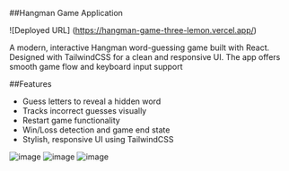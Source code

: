 ##Hangman Game Application 

![Deployed URL] (https://hangman-game-three-lemon.vercel.app/)

A modern, interactive Hangman word-guessing game built with React. Designed with TailwindCSS for a clean and responsive UI. The app offers smooth game flow and keyboard input support

##Features 
- Guess letters to reveal a hidden word  
- Tracks incorrect guesses visually  
- Restart game functionality  
- Win/Loss detection and game end state  
- Stylish, responsive UI using TailwindCSS  


![image](https://github.com/user-attachments/assets/84b034b4-f040-49b7-b858-419a1cfcdb4f)
![image](https://github.com/user-attachments/assets/95b85b77-2fb6-45f3-a406-11fa10209ce2)
![image](https://github.com/user-attachments/assets/1c0533b3-fb49-4439-8fcb-0a3fdd119df8)

